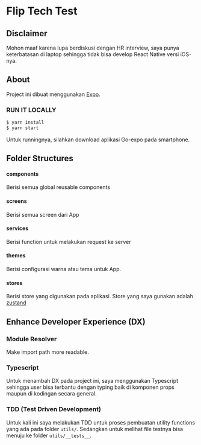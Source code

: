# Flip Tech Test

## Disclaimer

Mohon maaf karena lupa berdiskusi dengan HR interview, saya punya keterbatasan di laptop sehingga tidak bisa develop React Native versi iOS-nya.

## About

Project ini dibuat menggunakan [Expo](https://docs.expo.dev/).

### RUN IT LOCALLY

```bash
$ yarn install
$ yarn start
```

Untuk runningnya, silahkan download aplikasi Go-expo pada smartphone.

## Folder Structures

#### components

Berisi semua global reusable components

#### screens

Berisi semua screen dari App

#### services

Berisi function untuk melakukan request ke server

#### themes

Berisi configurasi warna atau tema untuk App.

#### stores

Berisi store yang digunakan pada aplikasi. Store yang saya gunakan adalah [zustand](https://github.com/pmndrs/zustand)


## Enhance Developer Experience (DX)

### Module Resolver

Make import path more readable.

### Typescript

Untuk menambah DX pada project ini, saya menggunakan Typescript sehingga user bisa terbantu dengan typing baik di komponen props maupun di kodingan secara general.

### TDD (Test Driven Development)

Untuk kali ini saya melakukan TDD untuk proses pembuatan utility functions yang ada pada folder `utils/`. Sedangkan untuk melihat file testnya bisa menuju ke folder `utils/__tests__`.
